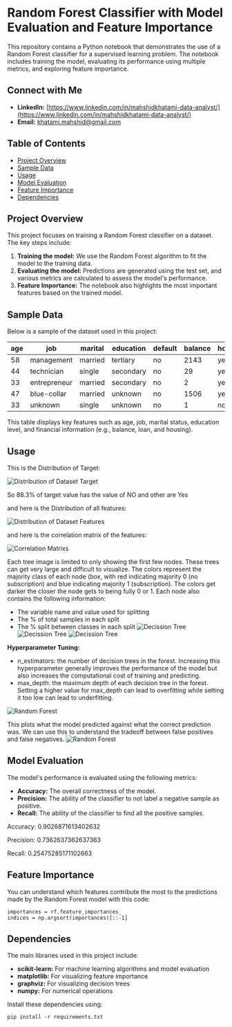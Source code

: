 # Random Forest Classifier with Model Evaluation and Feature Importance

This repository contains a Python notebook that demonstrates the use of a Random Forest classifier for a supervised learning problem. The notebook includes training the model, evaluating its performance using multiple metrics, and exploring feature importance.

## Connect with Me

- **LinkedIn:** [https://www.linkedin.com/in/mahshidkhatami-data-analyst/](https://www.linkedin.com/in/mahshidkhatami-data-analyst/)
- **Email:** [khatami.mahshid@gmail.com](mailto:khatami.mahshid@gmail.com)


## Table of Contents

- [Project Overview](#project-overview)
- [Sample Data](#Sample_Data)
- [Usage](#usage)
- [Model Evaluation](#model-evaluation)
- [Feature Importance](#feature-importance)
- [Dependencies](#dependencies)


## Project Overview
This project focuses on training a Random Forest classifier on a dataset. The key steps include:

1. **Training the model:** We use the Random Forest algorithm to fit the model to the training data.
2. **Evaluating the model:** Predictions are generated using the test set, and various metrics are calculated to assess the model's performance.
3. **Feature Importance:** The notebook also highlights the most important features based on the trained model.


## Sample Data

Below is a sample of the dataset used in this project:

| age | job         | marital  | education | default | balance | housing | loan | contact  | day | month | duration | campaign | pdays | previous | poutcome | y  |
|-----|-------------|----------|-----------|---------|---------|---------|------|----------|-----|-------|----------|----------|-------|----------|----------|----|
| 58  | management  | married  | tertiary  | no      | 2143    | yes     | no   | unknown  | 5   | may   | 261      | 1        | -1    | 0        | unknown  | no |
| 44  | technician  | single   | secondary | no      | 29      | yes     | no   | unknown  | 5   | may   | 151      | 1        | -1    | 0        | unknown  | no |
| 33  | entrepreneur| married  | secondary | no      | 2       | yes     | yes  | unknown  | 5   | may   | 76       | 1        | -1    | 0        | unknown  | no |
| 47  | blue-collar | married  | unknown   | no      | 1506    | yes     | no   | unknown  | 5   | may   | 92       | 1        | -1    | 0        | unknown  | no |
| 33  | unknown     | single   | unknown   | no      | 1       | no      | no   | unknown  | 5   | may   | 198      | 1        | -1    | 0        | unknown  | no |

This table displays key features such as age, job, marital status, education level, and financial information (e.g., balance, loan, and housing).

## Usage
This is the Distribution of Target:

![Distribution of Dataset Target](Fig/Distribution_target.png)

So 88.3% of target value has the value of NO and other are Yes

and here is the Distribution of all features:

![Distribution of Dataset Features](Fig/dist_features.png)

and here is the correlation matrix of the features:

![Correlation Matrixs](Fig/corr.png)


Each tree image is limited to only showing the first few nodes. These trees can get very large and difficult to visualize. The colors represent the majority class of each node (box, with red indicating majority 0 (no subscription) and blue indicating majority 1 (subscription). The colors get darker the closer the node gets to being fully 0 or 1. Each node also contains the following information:

- The variable name and value used for splitting
- The % of total samples in each split
- The % split between classes in each split
![Decission Tree](Fig/DT.png)
![Decission Tree](Fig/DT1.png)
![Decission Tree](Fig/DT2.png)

**Hyperparameter Tuning:**
- n_estimators: the number of decision trees in the forest. Increasing this hyperparameter generally improves the performance of the model but also increases the computational cost of training and predicting.
- max_depth: the maximum depth of each decision tree in the forest. Setting a higher value for max_depth can lead to overfitting while setting it too low can lead to underfitting.

![Random Forest](Fig/RF.png)

This plots what the model predicted against what the correct prediction was. We can use this to understand the tradeoff between false positives and false negatives.
![Random Forest](Fig/confussion_matrix.png)

## Model Evaluation
The model's performance is evaluated using the following metrics:

- **Accuracy:** The overall correctness of the model.
- **Precision:** The ability of the classifier to not label a negative sample as positive.
- **Recall:** The ability of the classifier to find all the positive samples.

Accuracy: 0.9026871613402632

Precision: 0.7362637362637363

Recall: 0.25475285171102663

## Feature Importance
You can understand which features contribute the most to the predictions made by the Random Forest model with this code:

```
importances = rf.feature_importances_
indices = np.argsort(importances)[::-1]
```

## Dependencies
The main libraries used in this project include:

- **scikit-learn:** For machine learning algorithms and model evaluation
- **matplotlib:** For visualizing feature importance
- **graphviz:** For visualizing decision trees
- **numpy:** For numerical operations

Install these dependencies using:

```
pip install -r requirements.txt
```